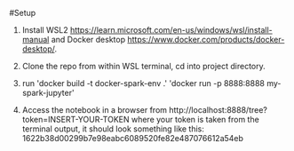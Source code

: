 #Setup
1) Install WSL2 https://learn.microsoft.com/en-us/windows/wsl/install-manual and Docker desktop https://www.docker.com/products/docker-desktop/.

2) Clone the repo from within WSL terminal, cd into project directory.

3) run 'docker build -t docker-spark-env .'
       'docker run -p 8888:8888 my-spark-jupyter'

4) Access the notebook in a browser from http://localhost:8888/tree?token=INSERT-YOUR-TOKEN where your token is taken from the terminal output, it should look something like this: 1622b38d00299b7e98eabc6089520fe82e487076612a54eb

